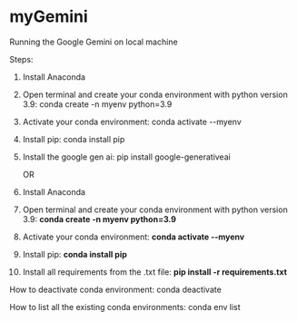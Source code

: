 # myGemini
Running the Google Gemini on local machine

Steps:

1. Install Anaconda
2. Open terminal and create your conda environment with python version 3.9: conda create -n myenv python=3.9
3. Activate your conda environment: conda activate --myenv
4. Install pip: conda install pip
5. Install the google gen ai: pip install google-generativeai

   OR

1. Install Anaconda
2. Open terminal and create your conda environment with python version 3.9: **conda create -n myenv python=3.9**
3. Activate your conda environment: **conda activate --myenv**
4. Install pip: **conda install pip**
5. Install all requirements from the .txt file: **pip install -r requirements.txt**

How to deactivate conda environment: conda deactivate

How to list all the existing conda environments: conda env list

